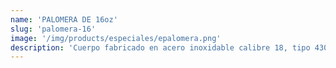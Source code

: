 ```yaml
---
name: 'PALOMERA DE 16oz'
slug: 'palomera-16'
image: '/img/products/especiales/epalomera.png'
description: 'Cuerpo fabricado en acero inoxidable calibre 18, tipo 430, gabinete con puerta, repisas para comensales laterales, con ruedas.'
---
```

